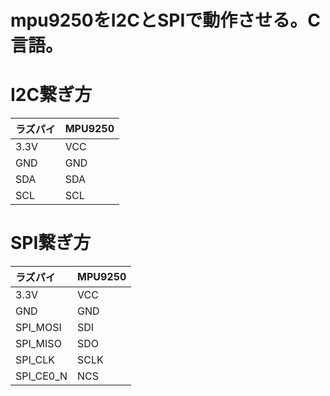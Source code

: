 mpu9250をI2CとSPIで動作させる。C言語。
=======

# I2C繋ぎ方

|ラズパイ|MPU9250|
|:---|:---|
|3.3V|VCC|
|GND|GND|
|SDA|SDA|
|SCL|SCL|

# SPI繋ぎ方

|ラズパイ|MPU9250|
|:---|:---|
|3.3V|VCC|
|GND|GND|
|SPI_MOSI|SDI|
|SPI_MISO|SDO|
|SPI_CLK|SCLK|
|SPI_CE0_N|NCS|


